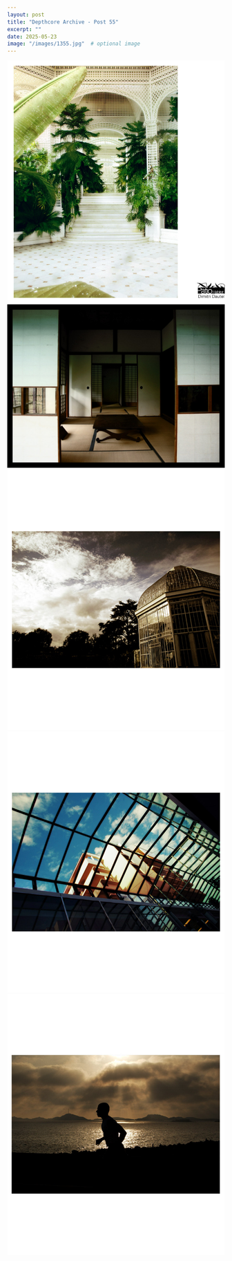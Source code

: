 ```yaml
---
layout: post
title: "Depthcore Archive - Post 55"
excerpt: ""
date: 2025-05-23
image: "/images/1355.jpg"  # optional image
---
```


<img src="/images/1355.jpg">
<img src="/images/1356.jpg" alt="1356.jpg"/>
<img src="/images/1357.jpg" alt="1357.jpg"/>
<img src="/images/1358.jpg" alt="1358.jpg"/>
<img src="/images/1359.jpg" alt="1359.jpg"/>
